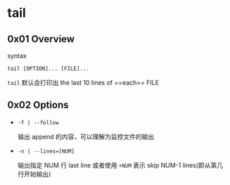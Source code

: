# tail



## 0x01 Overview

syntax

```
tail [OPTION]... [FILE]...
```

`tail` 默认会打印出 the last 10 lines of ==each== FILE

## 0x02 Options

- `-f | --follow`

  输出 append 的内容，可以理解为监控文件的输出

- `-n | --lines=[NUM]`

  输出指定 NUM 行 last line 或者使用 `+NUM` 表示 skip NUM-1 lines(即从第几行开始输出)
